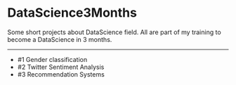 # DataScience3Months
Some short projects about DataScience field. All are part of my training to become a DataScience in 3 months.

-----------------------------
- #1 Gender classification 
- #2 Twitter Sentiment Analysis 
- #3 Recommendation Systems
